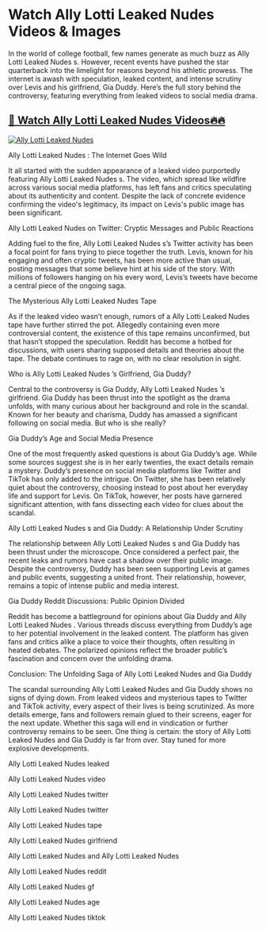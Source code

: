 ﻿
# Watch Ally Lotti Leaked Nudes  Videos & Images  
  
In the world of college football, few names generate as much buzz as Ally Lotti Leaked Nudes  s. However, recent events have pushed the star quarterback into the limelight for reasons beyond his athletic prowess. The internet is awash with speculation, leaked content, and intense scrutiny over Levis and his girlfriend, Gia Duddy. Here’s the full story behind the controversy, featuring everything from leaked videos to social media drama.  
  
  
## [🔗 Watch Ally Lotti Leaked Nudes  Videos🔥🔥](https://hotvideos.systeme.io/watch-nudes)  
  
[![Ally Lotti Leaked Nudes  ](https://i.imgur.com/dJHk4Zq.gif)](https://hotvideos.systeme.io/watch-nudes)  
  
  
Ally Lotti Leaked Nudes  : The Internet Goes Wild  
  
It all started with the sudden appearance of a leaked video purportedly featuring Ally Lotti Leaked Nudes  s. The video, which spread like wildfire across various social media platforms, has left fans and critics speculating about its authenticity and content. Despite the lack of concrete evidence confirming the video's legitimacy, its impact on Levis's public image has been significant.  
  
Ally Lotti Leaked Nudes  on Twitter: Cryptic Messages and Public Reactions  
  
Adding fuel to the fire, Ally Lotti Leaked Nudes  s’s Twitter activity has been a focal point for fans trying to piece together the truth. Levis, known for his engaging and often cryptic tweets, has been more active than usual, posting messages that some believe hint at his side of the story. With millions of followers hanging on his every word, Levis’s tweets have become a central piece of the ongoing saga.  
  
The Mysterious Ally Lotti Leaked Nudes  Tape  
  
As if the leaked video wasn’t enough, rumors of a Ally Lotti Leaked Nudes  tape have further stirred the pot. Allegedly containing even more controversial content, the existence of this tape remains unconfirmed, but that hasn’t stopped the speculation. Reddit has become a hotbed for discussions, with users sharing supposed details and theories about the tape. The debate continues to rage on, with no clear resolution in sight.  
  
Who is Ally Lotti Leaked Nudes  ’s Girlfriend, Gia Duddy?  
  
Central to the controversy is Gia Duddy, Ally Lotti Leaked Nudes  ’s girlfriend. Gia Duddy has been thrust into the spotlight as the drama unfolds, with many curious about her background and role in the scandal. Known for her beauty and charisma, Duddy has amassed a significant following on social media. But who is she really?  
  
Gia Duddy’s Age and Social Media Presence  
  
One of the most frequently asked questions is about Gia Duddy’s age. While some sources suggest she is in her early twenties, the exact details remain a mystery. Duddy’s presence on social media platforms like Twitter and TikTok has only added to the intrigue. On Twitter, she has been relatively quiet about the controversy, choosing instead to post about her everyday life and support for Levis. On TikTok, however, her posts have garnered significant attention, with fans dissecting each video for clues about the scandal.  
  
Ally Lotti Leaked Nudes  s and Gia Duddy: A Relationship Under Scrutiny  
  
The relationship between Ally Lotti Leaked Nudes  s and Gia Duddy has been thrust under the microscope. Once considered a perfect pair, the recent leaks and rumors have cast a shadow over their public image. Despite the controversy, Duddy has been seen supporting Levis at games and public events, suggesting a united front. Their relationship, however, remains a topic of intense public and media interest.  
  
Gia Duddy Reddit Discussions: Public Opinion Divided  
  
Reddit has become a battleground for opinions about Gia Duddy and Ally Lotti Leaked Nudes  . Various threads discuss everything from Duddy’s age to her potential involvement in the leaked content. The platform has given fans and critics alike a place to voice their thoughts, often resulting in heated debates. The polarized opinions reflect the broader public’s fascination and concern over the unfolding drama.  
  
Conclusion: The Unfolding Saga of Ally Lotti Leaked Nudes  and Gia Duddy  
  
The scandal surrounding Ally Lotti Leaked Nudes  and Gia Duddy shows no signs of dying down. From leaked videos and mysterious tapes to Twitter and TikTok activity, every aspect of their lives is being scrutinized. As more details emerge, fans and followers remain glued to their screens, eager for the next update. Whether this saga will end in vindication or further controversy remains to be seen. One thing is certain: the story of Ally Lotti Leaked Nudes  and Gia Duddy is far from over. Stay tuned for more explosive developments.  
  
  
Ally Lotti Leaked Nudes  leaked  
  
Ally Lotti Leaked Nudes  video  
  
Ally Lotti Leaked Nudes  twitter  
  
Ally Lotti Leaked Nudes  twitter  
  
Ally Lotti Leaked Nudes  tape  
  
Ally Lotti Leaked Nudes  girlfriend  
  
Ally Lotti Leaked Nudes  and Ally Lotti Leaked Nudes  
  
Ally Lotti Leaked Nudes  reddit  
  
Ally Lotti Leaked Nudes  gf  
  
Ally Lotti Leaked Nudes  age  
  
Ally Lotti Leaked Nudes  tiktok
